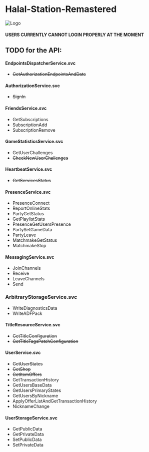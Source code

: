 # Halal-Station-Remastered
![Logo](https://i.postimg.cc/xCM5Zc5G/EF7-Ss3-UDvmk.jpg)
#### USERS CURRENTLY CANNOT LOGIN PROPERLY AT THE MOMENT
## TODO for the API:
#### EndpointsDispatcherService.svc
- ~~GetAuthorizationEndpointsAndDate~~
#### AuthorizationService.svc
- ~~SignIn~~
#### FriendsService.svc
- GetSubscriptions
- SubscriptionAdd
- SubscriptionRemove
#### GameStatisticsService.svc
- GetUserChallenges
- ~~CheckNewUserChallenges~~
#### HeartbeatService.svc
- ~~GetServicesStatus~~
#### PresenceService.svc
- PresenceConnect
- ReportOnlineStats
- PartyGetStatus
- GetPlaylistStats
- PresenceGetUsersPresence
- PartySetGameData
- PartyLeave
- MatchmakeGetStatus
- MatchmakeStop
#### MessagingService.svc
- JoinChannels
- Receive
- LeaveChannels
- Send
### ArbitraryStorageService.svc
- WriteDiagnosticsData
- WriteADFPack
#### TitleResourceService.svc
- ~~GetTitleConfiguration~~
- ~~GetTitleTagsPatchConfiguration~~
#### UserService.svc
- ~~GetUserStates~~
- ~~GetShop~~
- ~~GetItemOffers~~
- GetTransactionHistory
- GetUsersBaseData
- GetUsersPrimaryStates
- GetUsersByNickname
- ApplyOfferListAndGetTransactionHistory
- NicknameChange
#### UserStorageService.svc
- GetPublicData
- GetPrivateData
- SetPublicData
- SetPrivateData
